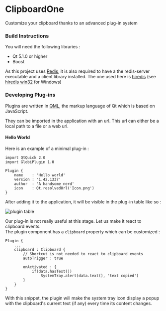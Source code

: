 ClipboardOne
============

Customize your clipboard thanks to an advanced plug-in system

### Build Instructions

You will need the following libraries :

* Qt 5.1.0 or higher
* Boost

As this project uses [Redis](http://redis.io/), it is also required to have a the redis-server executable and a client library installed. The one used here is [hiredis](https://github.com/redis/hiredis) (see [hiredis win32](https://github.com/texnician/hiredis-win32) for Windows)

### Developing Plug-ins

Plugins are written in [QML](http://qt-project.org/doc/qt-4.8/gettingstartedqml.html), the markup language of Qt which is based on JavaScript.

They can be imported in the application with an url. This url can either be a local path to a file or a web url.

#### Hello World

Here is an example of a minimal plug-in : 

    import QtQuick 2.0
    import GlobiPlugin 1.0

    Plugin {
        name    : 'Hello world'
        version : '1.42.1337'
        author  : 'A handsome nerd'
        icon    : Qt.resolvedUrl('Icon.png')
    }

After adding it to the application, it will be visible in the plug-in table like so :

![plugin table](https://dl.dropboxusercontent.com/u/3427186/ClipboardOne_plugin_table.png)

Our plug-in is not really useful at this stage. Let us make it react to clipboard events.  
The plugin component has a `clipboard` property which can be customized :

    Plugin {
        ...
        clipboard : Clipboard {
            // Shortcut is not needed to react to clipboard events
            autoTrigger : true 
    
            onActivated : {
                if(data.hasText())
                    SystemTray.alert(data.text(), 'text copied')
            }
        }
    }

With this snippet, the plugin will make the system tray icon display a popup with the clipboard's current text (if any) every time its content changes.
